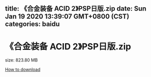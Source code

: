 
title: 《合金装备 ACID 2》PSP日版.zip
date: Sun Jan 19 2020 13:39:07 GMT+0800 (CST)    
categories: baidu
---

# 《合金装备 ACID 2》PSP日版.zip
size: 823.80 MB
 
 

[How to download](https://bpcam.bemobtrk.com/go/2ceec3aa-1ca2-46d6-b9ff-aaa5c184517c?jno=3750)